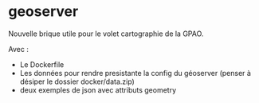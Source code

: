 # geoserver

Nouvelle brique utile pour le volet cartographie de la GPAO.

Avec :
* Le Dockerfile
* Les données pour rendre presistante la config du géoserver (penser à désiper le dossier docker/data.zip)
* deux exemples de json avec attributs geometry
